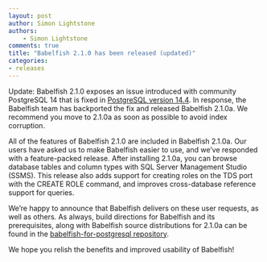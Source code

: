 ```yaml
---
layout: post
author: Simon Lightstone
authors: 
    - Simon Lightstone
comments: true
title: "Babelfish 2.1.0 has been released (updated)"
categories:
- releases
---
```


Update: Babelfish 2.1.0 exposes an issue introduced with community PostgreSQL 14 that is fixed in [PostgreSQL version 14.4](https://www.postgresql.org/docs/release/14.4/).  In response, the Babelfish team has backported the fix and released Babelfish 2.1.0a.  We recommend you move to 2.1.0a as soon as possible to avoid index corruption.

All of the features of Babelfish 2.1.0 are included in Babelfish 2.1.0a.  Our users have asked us to make Babelfish easier to use, and we’ve responded with a feature-packed release.  After installing 2.1.0a, you can browse database tables and column types with SQL Server Management Studio (SSMS).  This release also adds support for creating roles on the TDS port with the CREATE ROLE command, and improves cross-database reference support for queries.

We’re happy to announce that Babelfish delivers on these user requests, as well as others. As always, build directions for Babelfish and its prerequisites, along with Babelfish source distributions for 2.1.0a can be found in the [babelfish-for-postgresql repository](https://github.com/babelfish-for-postgresql/babelfish-for-postgresql/releases/tag/BABEL_2_1_0a__PG_14_3).

We hope you relish the benefits and improved usability of Babelfish!

